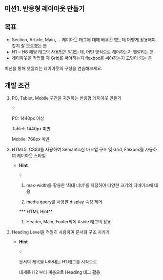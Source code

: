 ## 미션1. 반응형 레이아웃 만들기

## 목표

- Section, Article, Main, … 레이아웃 태그에 대해 배우긴 했는데 어떻게 활용해야 할지 잘 모르겠는 분
- H1 ~ H6 헤딩 태그의 사용법은 알겠는데, 어떤 방식으로 해야하는지 헷깔리는 분
- 레이아웃을 작업할 때 Grid를 써야하는지 flexbox를 써야하는지 고민이 되는 분

미션을 통해 헷깔리는 레이아웃의 구성을 연습해보세요.

## 개발 조건

1. PC, Tablet, Mobile 구간을 지원하는 반응형 레이아웃 만들기
    
    <aside>
    💡
    
    PC: 1440px 이상
    
    Tablet: 1440px 미만
    
    Mobile: 768px 미만
    
    </aside>
    

1. HTML5, CSS3를 사용하여 Semantic한 마크업 구조 및 Grid, Flexbox를 사용하여 레이아웃 스타일
    - **Hint**
        
        <aside>
        💡
        
        1. max-width를 활용한 ‘최대 너비'를 지정하여 다양한 크기의 디바이스에 대응
        
        2. media query를 사용한 display 속성 제어
        
        *** HTML Hint**
        
        1. Header, Main, Footer외에 Aside 태그의 활용
        
        </aside>
        

1. Heading Level을 적절히 사용하여 문서화 구조 지키기
    - **Hint**
        
        <aside>
        💡
        
        문서의 제목을 나타내는 H1 태그를 시작으로
        
        대제목 H2 부터 계층으로 Heading 태그 활용
        
        </aside>
